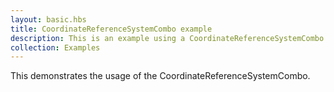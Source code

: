 ```yaml
---
layout: basic.hbs
title: CoordinateReferenceSystemCombo example
description: This is an example using a CoordinateReferenceSystemCombo.
collection: Examples
---
```


This demonstrates the usage of the CoordinateReferenceSystemCombo.

